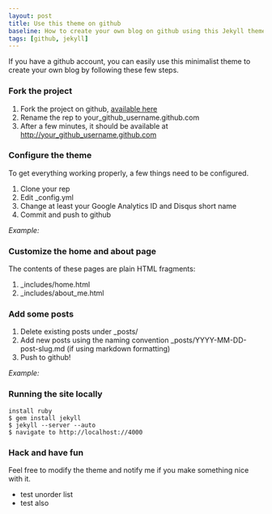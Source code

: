 ```yaml
---
layout: post
title: Use this theme on github
baseline: How to create your own blog on github using this Jekyll theme.
tags: [github, jekyll]
---
```


If you have a github account, you can easily use this minimalist theme to create your own blog by following these few steps.

### Fork the project

1. Fork the project on github, [available here](https://github.com/stephan83/stephan83.github.com)
2. Rename the rep to your\_github\_username.github.com
3. After a few minutes, it should be available at http://your_github_username.github.com

### Configure the theme

To get everything working properly, a few things need to be configured.

1. Clone your rep
2. Edit \_config.yml
3. Change at least your Google Analytics ID and Disqus short name
4. Commit and push to github

*Example:*

<script src="https://gist.github.com/1442661.js?file=_config.yml"> </script>

### Customize the home and about page

The contents of these pages are plain HTML fragments:

1. \_includes/home.html
2. \_includes/about_me.html

### Add some posts

1. Delete existing posts under \_posts/
2. Add new posts using the naming convention \_posts/YYYY-MM-DD-post-slug.md (if using markdown formatting)
3. Push to github!

*Example:*

<script src="https://gist.github.com/1442770.js?file=2011-12-07-my-first-post.md"> </script>

### Running the site locally

	install ruby
	$ gem install jekyll
	$ jekyll --server --auto
	$ navigate to http://localhost://4000


### Hack and have fun

Feel free to modify the theme and notify me if you make something nice with it.

* test unorder list
* test also

